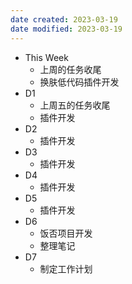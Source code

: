 ```yaml
---
date created: 2023-03-19 
date modified: 2023-03-19
---
```

- This Week
	- 上周的任务收尾
	- 换肤低代码插件开发
- D1
	- 上周五的任务收尾
	- 插件开发
- D2
	- 插件开发
- D3
	- 插件开发
- D4
	- 插件开发
- D5
	- 插件开发
- D6
	- 饭否项目开发
	- 整理笔记
- D7
	- 制定工作计划